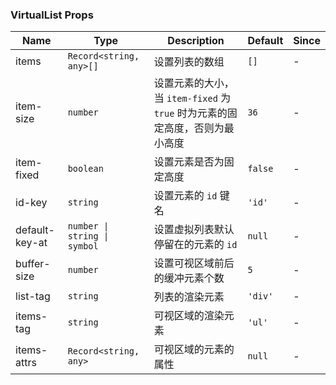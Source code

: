 ### VirtualList Props

| Name           | Type                         | Description                                                                         | Default  | Since |
| -------------- | ---------------------------- | ---------------------------------------------------------------------------- | ------- | --- |
| items          | `Record<string, any>[]`      | 设置列表的数组                                                               | `[]`    | - |
| item-size      | `number`                     | 设置元素的大小，当 `item-fixed` 为 `true` 时为元素的固定高度，否则为最小高度 | `36`    | - |
| item-fixed     | `boolean`                    | 设置元素是否为固定高度                                                       | `false` | - |
| id-key         | `string`                     | 设置元素的 `id` 键名                                                         | `'id'`  | - |
| default-key-at | `number \| string \| symbol` | 设置虚拟列表默认停留在的元素的 `id`                                          | `null`  | - |
| buffer-size    | `number`                     | 设置可视区域前后的缓冲元素个数                                               | `5`     | - |
| list-tag       | `string`                     | 列表的渲染元素                                                               | `'div'` | - |
| items-tag      | `string`                     | 可视区域的渲染元素                                                           | `'ul'`  | - |
| items-attrs    | `Record<string, any>`        | 可视区域的元素的属性                                                         | `null`  | - |

